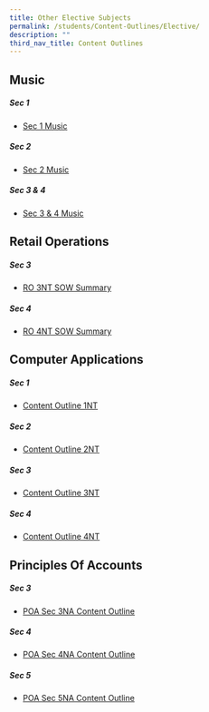 ```yaml
---
title: Other Elective Subjects
permalink: /students/Content-Outlines/Elective/
description: ""
third_nav_title: Content Outlines
---
```

Music
---------------

##### Sec 1

* [Sec 1 Music](/files/Content%20Outlines%20for%20Electives/Sec%201%20Music.pdf)

##### Sec 2
* [Sec 2 Music](/files/Content%20Outlines%20for%20Electives/Sec%202%20Music.pdf)

##### Sec 3 & 4
* [Sec 3 & 4 Music](/files/Content%20Outlines%20for%20Electives/Sec%203%20%204%20Music.pdf)

Retail Operations
-----------------

##### Sec 3
* [RO 3NT SOW Summary](/files/Content%20Outlines%20for%20Electives/RO%203NT%20SOW%20Summary%202022.pdf)

##### Sec 4
* [RO 4NT SOW Summary](/files/Content%20Outlines%20for%20Electives/RO%204NT%20SOW%20Summary%202022.pdf)

Computer Applications
---------------------
##### Sec 1
* [Content Outline 1NT](/files/Content%20Outline%202022_1NT.pdf)

##### Sec 2
* [Content Outline 2NT](/files/Content%20Outline%202022_2NT.pdf)

##### Sec 3
* [Content Outline 3NT](/files/Content%20Outline%202022_3NT.pdf)

##### Sec 4
* [Content Outline 4NT](/files/Content%20Outline%202022_4NT.pdf)

Principles Of Accounts
----------------------

##### Sec 3
* [POA Sec 3NA Content Outline](/files/POA%20Sec%203NA%20Content%20Outline.pdf)

##### Sec 4
* [POA Sec 4NA Content Outline](/files/POA%20Sec%204NA%20Content%20Outline.pdf)

##### Sec 5
* [POA Sec 5NA Content Outline](/files/POA%20Sec%205NA%20Content%20Outline.pdf)